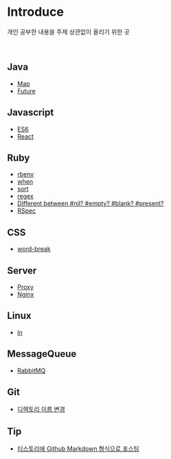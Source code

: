 # Introduce

개인 공부한 내용을 주제 상관없이 올리기 위한 곳

<br>

## Java
- [Map](./Java/Map.md)
- [Future](./Java/Future.md)

## Javascript
- [ES6](./Javascript/ES6)
- [React](./Javascript/React)

## Ruby
- [rbenv](./Ruby/rbenv.md)
- [when](./Ruby/when.md)
- [sort](./Ruby/sort.md)
- [regex](./Ruby/regex.md)
- [Different between #nil? #empty? #blank? #present?](./Ruby/nil-empty-blank-present.md)
- [RSpec](./Ruby/rspec.md)

## CSS
- [word-break](./CSS/word-break.md)

## Server
- [Proxy](./Server/proxy.md)
- [Nginx](./Server/nginx.md)

## Linux
- [ln](./Linux/ln.md)

## MessageQueue
- [RabbitMQ](./MessageQueue/RabbitMQ.md)

## Git
- [디렉토리 이름 변경](./Git/git-mv.md)

## Tip
- [티스토리에 Github Markdown 형식으로 포스팅](./Tip/posting-tistory-in-github-md-style.md)
